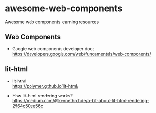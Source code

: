 # awesome-web-components
Awesome web components learning resources

## Web Components
- Google web components developer docs  
https://developers.google.com/web/fundamentals/web-components/

## lit-html
- lit-html  
https://polymer.github.io/lit-html/

- How lit-html rendering works?  
https://medium.com/@kennethrohde/a-bit-about-lit-html-rendering-2964c50ee56c
